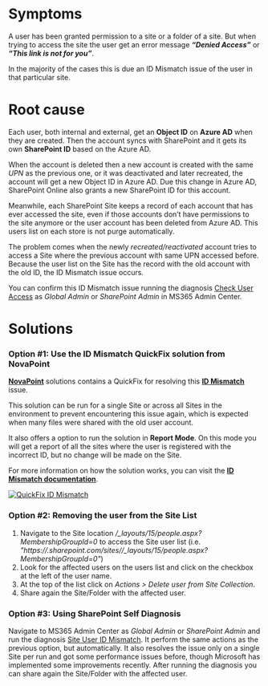 # Symptoms

A user has been granted permission to a site or a folder of a site. But when trying to access the site the user get an error message ***“Denied Access”*** or ***“This link is not for you”***.

In the majority of the cases this is due an ID Mismatch issue of the user in that particular site.


# Root cause

Each user, both internal and external, get an **Object ID** on **Azure AD** when they are created. Then the account syncs with SharePoint and it gets its own **SharePoint ID** based on the Azure AD.

When the account is deleted then a new account is created with the same *UPN* as the previous one, or it was deactivated and later recreated, the account will get a new Object ID in Azure AD. Due this change in Azure AD, SharePoint Online also grants a new SharePoint ID for this account.

Meanwhile, each SharePoint Site keeps a record of each account that has ever accessed the site, even if those accounts don’t have permissions to the site anymore or the user account has been deleted from Azure AD. This users list on each store is not purge automatically.

The problem comes when the newly *recreated/reactivated* account tries to access a Site where the previous account with same UPN accessed before. Because the user list on the Site has the record with the old account with the old ID, the ID Mismatch issue occurs.

You can confirm this ID Mismatch issue running the diagnosis [Check User Access](https://aka.ms/PillarCheckUserAccess) as *Global Admin* or *SharePoint Admin* in MS365 Admin Center.


# Solutions

### Option #1: Use the ID Mismatch QuickFix solution from NovaPoint

[**NovaPoint**](https://github.com/Barbarur/NovaPoint) solutions contains a QuickFix for resolving this [**ID Mismatch**](https://github.com/Barbarur/NovaPoint/wiki/Solution-QuickFix-ID-Match) issue.

This solution can be run for a single Site or across all Sites in the environment to prevent encountering this issue again, which is expected when many files were shared with the old user account.

It also offers a option to run the solution in **Report Mode**. On this mode you will get a report of all the sites where the user is registered with the incorrect ID, but no change will be made on the Site. 

For more information on how the solution works, you can visit the [**ID Mismatch documentation**](https://github.com/Barbarur/NovaPoint/wiki/Solution-QuickFix-ID-Match).

[![QuickFix ID Mismatch](https://img.youtube.com/vi/nk_8i34vdhU/hqdefault.jpg)](https://youtu.be/nk_8i34vdhU)


### Option #2: Removing the user from the Site List

1. Navigate to the Site location */_layouts/15/people.aspx?MembershipGroupId=0* to access the Site user list (i.e. *"https://<Domain>.sharepoint.com/sites/<SiteName>/_layouts/15/people.aspx?MembershipGroupId=0"*)
2. Look for the affected users on the users list and click on the checkbox at the left of the user name.
3. At the top of the list click on *Actions > Delete user from Site Collection*.
4. Share again the Site/Folder with the affected user.

### Option #3: Using SharePoint Self Diagnosis

Navigate to MS365 Admin Center as *Global Admin* or *SharePoint Admin* and run the diagnosis [Site User ID Mismatch](https://aka.ms/PillarSiteUserIDMismatch).
It perform the same actions as the previous option, but automatically. It also resolves the issue only on a single Site per run and got some performance issues before, though Microsoft has implemented some improvements recently.
After running the diagnosis you can share again the Site/Folder with the affected user.
